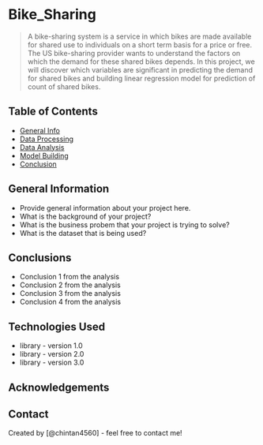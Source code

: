 # Bike_Sharing
> A bike-sharing system is a service in which bikes are made available for shared use to individuals on a short term basis for a price or free. The US bike-sharing provider wants to understand the factors on which the demand for these shared bikes depends. 
> In this project, we will discover which variables are significant in predicting the demand for shared bikes and building linear regression model for prediction of count of shared bikes.

## Table of Contents
* [General Info](#general-information)
* [Data Processing](#data-processing)
* [Data Analysis](#EDA)
* [Model Building](#)
* [Conclusion](#)

<!-- You can include any other section that is pertinent to your problem -->

## General Information
- Provide general information about your project here.
- What is the background of your project?
- What is the business probem that your project is trying to solve?
- What is the dataset that is being used?

<!-- You don't have to answer all the questions - just the ones relevant to your project. -->

## Conclusions
- Conclusion 1 from the analysis
- Conclusion 2 from the analysis
- Conclusion 3 from the analysis
- Conclusion 4 from the analysis

<!-- You don't have to answer all the questions - just the ones relevant to your project. -->


## Technologies Used
- library - version 1.0
- library - version 2.0
- library - version 3.0

<!-- As the libraries versions keep on changing, it is recommended to mention the version of library used in this project -->

## Acknowledgements



## Contact
Created by [@chintan4560] - feel free to contact me!


<!-- Optional -->
<!-- ## License -->
<!-- This project is open source and available under the [... License](). -->

<!-- You don't have to include all sections - just the one's relevant to your project -->
